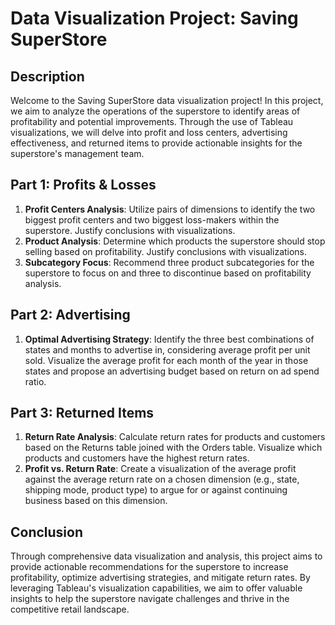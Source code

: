 # Data Visualization Project: Saving SuperStore

## Description

Welcome to the Saving SuperStore data visualization project! In this project, we aim to analyze the operations of the superstore to identify areas of profitability and potential improvements. Through the use of Tableau visualizations, we will delve into profit and loss centers, advertising effectiveness, and returned items to provide actionable insights for the superstore's management team.

## Part 1: Profits & Losses

1. **Profit Centers Analysis**: Utilize pairs of dimensions to identify the two biggest profit centers and two biggest loss-makers within the superstore. Justify conclusions with visualizations.
2. **Product Analysis**: Determine which products the superstore should stop selling based on profitability. Justify conclusions with visualizations.
3. **Subcategory Focus**: Recommend three product subcategories for the superstore to focus on and three to discontinue based on profitability analysis.

## Part 2: Advertising

1. **Optimal Advertising Strategy**: Identify the three best combinations of states and months to advertise in, considering average profit per unit sold. Visualize the average profit for each month of the year in those states and propose an advertising budget based on return on ad spend ratio.

## Part 3: Returned Items

1. **Return Rate Analysis**: Calculate return rates for products and customers based on the Returns table joined with the Orders table. Visualize which products and customers have the highest return rates.
2. **Profit vs. Return Rate**: Create a visualization of the average profit against the average return rate on a chosen dimension (e.g., state, shipping mode, product type) to argue for or against continuing business based on this dimension.

## Conclusion

Through comprehensive data visualization and analysis, this project aims to provide actionable recommendations for the superstore to increase profitability, optimize advertising strategies, and mitigate return rates. By leveraging Tableau's visualization capabilities, we aim to offer valuable insights to help the superstore navigate challenges and thrive in the competitive retail landscape.